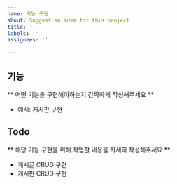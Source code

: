 ```yaml
---
name: 기능 구현
about: Suggest an idea for this project
title: ''
labels: ''
assignees: ''

---
```


## 기능
** 어떤 기능을 구현해야하는지 간략하게 작성해주세요 **
- 예시: 게시판 구현

## Todo
** 해당 기능 구현을 위해 작업할 내용을 자세히 작성해주세요 ** 
- 게시글 CRUD 구현
- 게시판 CRUD 구현
